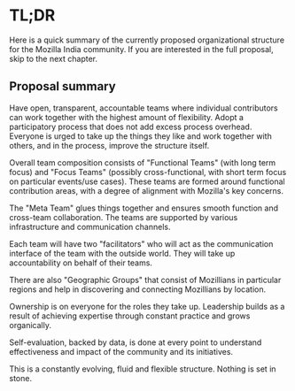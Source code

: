 # TL;DR

Here is a quick summary of the currently proposed organizational
structure for the Mozilla India community. If you are interested in
the full proposal, skip to the next chapter.

## Proposal summary

Have open, transparent, accountable teams where individual
contributors can work together with the highest amount of
flexibility. Adopt a participatory process that does not add excess
process overhead. Everyone is urged to take up the things they like
and work together with others, and in the process, improve the
structure itself.

Overall team composition consists of "Functional Teams" (with long
term focus) and "Focus Teams" (possibly cross-functional, with short
term focus on particular events/use cases). These teams are formed
around functional contribution areas, with a degree of alignment with
Mozilla's key concerns.

The "Meta Team" glues things together and ensures smooth function and
cross-team collaboration. The teams are supported by various
infrastructure and communication channels.

Each team will have two "facilitators" who will act as the
communication interface of the team with the outside world. They will
take up accountability on behalf of their teams.

There are also "Geographic Groups" that consist of Mozillians in
particular regions and help in discovering and connecting Mozillians
by location.

Ownership is on everyone for the roles they take up. Leadership builds
as a result of achieving expertise through constant practice and grows
organically.

Self-evaluation, backed by data, is done at every point to understand
effectiveness and impact of the community and its initiatives.

This is a constantly evolving, fluid and flexible structure. Nothing is
set in stone.
